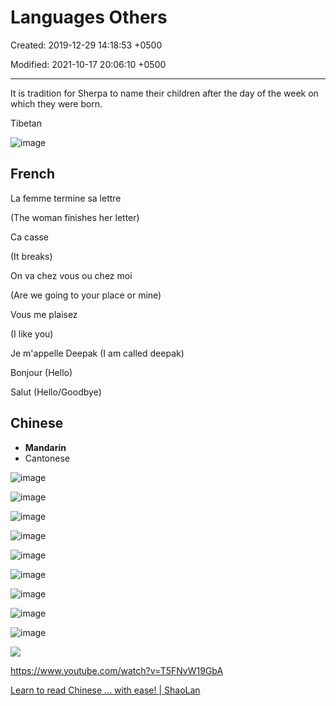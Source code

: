 # Languages Others

Created: 2019-12-29 14:18:53 +0500

Modified: 2021-10-17 20:06:10 +0500

---

It is tradition for Sherpa to name their children after the day of the week on which they were born.

Tibetan

![image](media/Languages-Others-image1.png)

## French

La femme termine sa lettre

(The woman finishes her letter)

Ca casse

(It breaks)

On va chez vous ou chez moi

(Are we going to your place or mine)

Vous me plaisez

(I like you)

Je m'appelle Deepak (I am called deepak)

Bonjour (Hello)

Salut (Hello/Goodbye)

## Chinese
-   **Mandarin**
-   Cantonese

![image](media/Languages-Others-image2.png)

![image](media/Languages-Others-image3.png)

![image](media/Languages-Others-image4.png)

![image](media/Languages-Others-image5.png)

![image](media/Languages-Others-image6.png)

![image](media/Languages-Others-image7.png)

![image](media/Languages-Others-image8.png)

![image](media/Languages-Others-image9.png)

![image](media/Languages-Others-image10.png)

![](media/Languages-Others-image11.png)

<https://www.youtube.com/watch?v=T5FNvW19GbA>

[Learn to read Chinese ... with ease! | ShaoLan](https://www.youtube.com/watch?v=troxvPRmZm8&ab_channel=TED)





